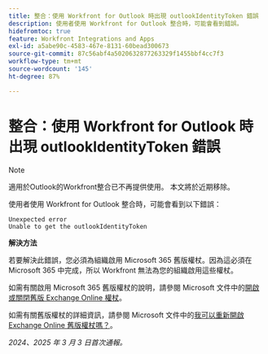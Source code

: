 ```yaml
---
title: 整合：使用 Workfront for Outlook 時出現 outlookIdentityToken 錯誤
description: 使用者使用 Workfront for Outlook 整合時，可能會看到錯誤。
hidefromtoc: true
feature: Workfront Integrations and Apps
exl-id: a5abe90c-4583-467e-8131-60bead300673
source-git-commit: 87c56abf4a5020632877263329f1455bbf4cc7f3
workflow-type: tm+mt
source-wordcount: '145'
ht-degree: 87%

---
```


# 整合：使用 Workfront for Outlook 時出現 outlookIdentityToken 錯誤

>[!NOTE]
>
>適用於Outlook的Workfront整合已不再提供使用。 本文將於近期移除。

使用者使用 Workfront for Outlook 整合時，可能會看到以下錯誤：

```
Unexpected error
Unable to get the outlookIdentityToken
```

**解決方法**


若要解決此錯誤，您必須為組織啟用 Microsoft 365 舊版權杖。因為這必須在 Microsoft 365 中完成，所以 Workfront 無法為您的組織啟用這些權杖。

如需有關啟用 Microsoft 365 舊版權杖的說明，請參閱 Microsoft 文件中的[開啟或關閉舊版 Exchange Online 權杖](https://learn.microsoft.com/en-us/office/dev/add-ins/outlook/turn-exchange-tokens-on-off)。

如需有關舊版權杖的詳細資訊，請參閱 Microsoft 文件中的[我可以重新開啟 Exchange Online 舊版權杖嗎？](https://learn.microsoft.com/en-us/office/dev/add-ins/outlook/faq-nested-app-auth-outlook-legacy-tokens#can-i-turn-exchange-online-legacy-tokens-back-on)。


_2024、2025 年 3 月 3 日首次通報。_
